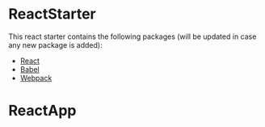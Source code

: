 # ReactStarter

This react starter contains the following packages (will be updated in case any new package is added): 

* [React](https://reactjs.org/)
* [Babel](https://babeljs.io/)
* [Webpack](https://webpack.github.io/)


# ReactApp
